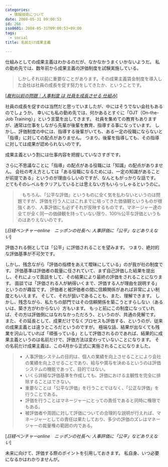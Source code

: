 ```yaml
---
categories:
  - 情報技術について
date: 2008-05-31 09:00:53
id: 266
iso8601: 2008-05-31T09:00:53+09:00
tags:
  - social
title: 名前だけ成果主義

---
```


仕組みとしての成果主義はわかるのだが、なかなかうまくいかないようだ。
私の勤め先では、数年前から成果主義の評価制度を試験実施している。

<blockquote cite="http://ameblo.jp/tama-ken1/entry-10084598413.html" title="Source: 裁判以前の問題｜人事制度 は 社員を成長させる 仕組み; Accessed Date: 4/2/2008" class="blockquote">しかしそれ以前に重要なことがあります。その成果主義賃金制度を導入した会社は社員の成長を促す努力をしてきたか、ということです。</blockquote>

<div class="cite"> [<cite><a href="http://ameblo.jp/tama-ken1/entry-10084598413.html">裁判以前の問題｜人事制度 は 社員を成長させる 仕組み</a></cite>] </div>

社員の成長を促すのは当然だと思っていましたが、中にはそうでない会社もあるのでしょうか。
幸いにも私の勤め先では、何かあるとすぐに「OJT（On-the-Job Training）」という言葉を出してきます。
社員を集めての教育もありますが、通常は仕事をしながら先輩が後輩を教育、指導する事になっています。
しかし、評価制度の中には、指導する後輩がいても、ある一定の役職にならないと「指導」に対しての配点がありません。
つまり、後輩を指導しても、その指導に対しては成果が認められないのです。

成果主義という割には仕事内容を把握していなさすぎです。

さらに不思議なことに「指導」の配点がある役職には「知識」の配点がありません。
会社の考え方としては「ある役職になるためには、一定の知識があることが前提である」というのが理由らしいのですが、なんともがっかりな話です。
とてもそのレベルをクリアしているとは思えない方もいらっしゃるというのに。

<blockquote cite="http://nvc.nikkeibp.co.jp/report/jinji/jincom/20071031_000839.html" title="Source: 日経ベンチャーonline　ニッポンの社長へ: 人事評価に「公平」などありえない; Accessed Date: 5/20/2008" class="blockquote">　もちろん、「公平な評価」というものに全く気を払わないというのは問題ですが、評価を行う人にはこれまでに培ってきた価値観というものが根強くあり、人事評価にも必ずそれが反映するものです。マネージャー達の全てが全く同一の価値観を持っていない限り、100％公平な評価というものはありえないのです。</blockquote>

<div class="cite"> [<cite>日経ベンチャーonline　ニッポンの社長へ: 人事評価に「公平」などありえない</cite>] </div>

評価される側としては「公平」に評価されることを望みます。
つまり、絶対的な評価基準が不可欠です。

しかし、残念ながら「評価の指標をあえて曖昧にしている」のが我が社の制度です。
評価基準は評価者の裁量に任されていて、まず自己評価した結果を提出し、それによって面談をして、その結果により最終の評価をされることになります。
面談では「評価される人が納得いくまで、評価する人が理由を説明する」というのが趣旨です。
評価者と被評価者の間に信頼関係があれば非常によい制度ともいえます。
そして、それが狙いであることも、また、理解できます。
しかし、残念ながら、私たちの部門ではその信頼関係を築こうとすらしない（あるいは、築き方がわからない）方もいます。
もっと前にこの制度になっていれば、その方は評価側にはなれなかっただろう、というのが、共通の見解です。
また、その延長として、成果だけでなくプロセスも評価する、というのが、従来の成果主義とは違うところだというのですが。
極端な話、結果が出なくても残業を沢山していれば「頑張っている」として評価されるのであれば、結果的に成果主義というのは名前だけで、評価方法は変わっていないことになります。
その名前だけ成果主義は、この4月から正式に実施されることになりました。

<blockquote cite="http://nvc.nikkeibp.co.jp/report/jinji/jincom/20071031_000839.html" title="Source: 日経ベンチャーonline　ニッポンの社長へ: 人事評価に「公平」などありえない; Accessed Date: 5/31/2008" class="blockquote">
  <ul>
    <li>人事評価システムの目的は、個人の業績を向上させることにより会社の業績を向上させることであり、給与や賞与を決めるというのは評価システムの機能であって、目的ではない。</li>
    <li>いくら詳細な評価基準を作成しても、評価における主観性を完全に排除することはできない。</li>
    <li>重要なことは「公平な評価」を行うことではなく、「公正な評価」を行うことである。</li>
    <li>評価を行うことはマネージャーにとっての責任であると同時に権限でもある。</li>
    <li>被評価者や周囲に対して評価についての合理的な説明が行えれば、マネージャーとしての責任は果たしており、多少の評価のズレはマネージャーの裁量権の範囲の内である。</li>
  </ul>
</blockquote>

<div class="cite"> [<cite>日経ベンチャーonline　ニッポンの社長へ: 人事評価に「公平」などありえない</cite>] </div>

未来に向けて、評価する際のポイントを引用しておきます。
私自身、いつ必要になるかはわかりませんが。
